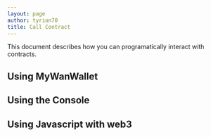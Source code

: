 ```yaml
---
layout: page
author: tyrion70
title: Call Contract
---
```


This document describes how you can programatically interact with contracts. 

## Using MyWanWallet

## Using the Console

## Using Javascript with web3
<script async src="//jsfiddle.net/vcyg52hs/5/embed/"></script>
